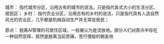 城市： 指代城市分区，沿用古有的城市的说法，只是指代各式大小的生活分区、居民区；
乡村： 指代农业分区，沿用古有的乡村的说法，只是指代具有人造自然风光的农业区，几乎都是机械自动生产并无常驻居民；

原点： 脱离AI管理的可居住区域，一般被认为是流放地。部分人们对原点中存在一种自然崇拜，居然是脱离当前苦痛，苦行僧般的朝圣地